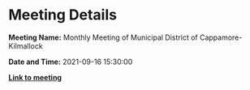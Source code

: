 # Meeting Details

**Meeting Name:** Monthly Meeting of Municipal District of Cappamore-Kilmallock

**Date and Time:** 2021-09-16 15:30:00

**<a href="https://www.limerick.ie/council/whats-on/monthly-meeting-municipal-district-cappamore-kilmallock-73" target="_blank">Link to meeting</a>**

